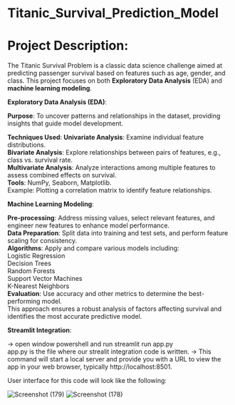 # Titanic_Survival_Prediction_Model

# Project Description:
The Titanic Survival Problem is a classic data science challenge aimed at predicting passenger survival based on features such as age, gender, and class. This project focuses on both **Exploratory Data Analysis** (EDA) and **machine learning modeling**.

**Exploratory Data Analysis (EDA)**:

**Purpose**: To uncover patterns and relationships in the dataset, providing insights that guide model development.

**Techniques Used**:
**Univariate Analysis**: Examine individual feature distributions.<br/>
**Bivariate Analysis**: Explore relationships between pairs of features, e.g., class vs. survival rate.<br/>
**Multivariate Analysis**: Analyze interactions among multiple features to assess combined effects on survival.<br/>
**Tools**: NumPy, Seaborn, Matplotlib.<br/>
Example: Plotting a correlation matrix to identify feature relationships.<br/>

**Machine Learning Modeling**:

**Pre-processing**: Address missing values, select relevant features, and engineer new features to enhance model performance.<br/>
**Data Preparation**: Split data into training and test sets, and perform feature scaling for consistency.<br/>
**Algorithms**: Apply and compare various models including:<br/>
Logistic Regression<br/>
Decision Trees<br/>
Random Forests<br/>
Support Vector Machines<br/>
K-Nearest Neighbors<br/>
**Evaluation**: Use accuracy and other metrics to determine the best-performing model.<br/>
This approach ensures a robust analysis of factors affecting survival and identifies the most accurate predictive model.<br/>

**Streamlit Integration**:

-> open window powershell and run streamlit run app.py<br/>
    app.py is the file where our strealit integration code is written.
-> This command will start a local server and provide you with a URL to view the app in your web browser, typically http://localhost:8501.

User interface for this code will look like the following:

![Screenshot (179)](https://github.com/user-attachments/assets/a031ab36-b732-4cf3-8bcb-21b8ab67ebfc)
![Screenshot (178)](https://github.com/user-attachments/assets/a534bb74-8849-4555-92f8-cbd44cb0cdc4)


